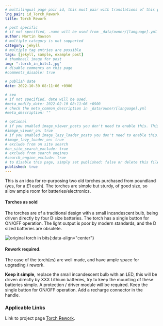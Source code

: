 ```yaml
---
# multilingual page pair id, this must pair with translations of this page. (This name must be unique)
lng_pair: id_Torch_Rework
title: Torch Rework

# post specific
# if not specified, .name will be used from _data/owner/[language].yml
author: Martin Rawson
# multiple category is not supported
category: jekyll
# multiple tag entries are possible
tags: [jekyll, sample, example post]
# thumbnail image for post
img: ":torch_in_bits1.jpg"
# disable comments on this page
#comments_disable: true

# publish date
date: 2022-10-30 08:11:06 +0900

# seo
# if not specified, date will be used.
#meta_modify_date: 2022-02-10 08:11:06 +0900
# check the meta_common_description in _data/owner/[language].yml
#meta_description: ""

# optional
# if you enabled image_viewer_posts you don't need to enable this. This is only if image_viewer_posts = false
#image_viewer_on: true
# if you enabled image_lazy_loader_posts you don't need to enable this. This is only if image_lazy_loader_posts = false
#image_lazy_loader_on: true
# exclude from on site search
#on_site_search_exclude: true
# exclude from search engines
#search_engine_exclude: true
# to disable this page, simply set published: false or delete this file
published: true
---
```


<!-- outline-start -->

This is an idea for re-purposing two old torches purchased from poundland (yes, for a £1 each).
The torches are simple but sturdy, of good size, so allow ample room for batteries/electronics.

<!-- outline-end -->

#### Torches as sold

The torches are of a traditional design with a small incandescent bulb, 
being driven directly by four D size batteries. 
The torch has a single button for ON/OFF operation.
The light output is poor by modern standards, and the D sized batteries are obsolete.

![original torch in bits](:torch_in_bits1.jpg){:data-align="center"}

#### Rework required.

The case of the  torch(es) are well made, and have ample space for upgrading / rework.

**Keep it simple**, replace the small incandescent bulb with an LED, 
this will be driven directly by XXX Lithium batteries, try to keep the mounting of these batteries simple.
A protection / driver module will be required.
Keep the single button for ON/OFF operation.
Add a recharge connector in the handle.



### Applicable Links

Link to project page [Torch Rework](https://github.com/MrGreensWorkshop/MrGreen-JekyllTheme).
